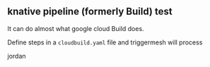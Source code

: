 ## knative pipeline (formerly Build) test

It can do almost what google cloud Build does.

Define steps in a `cloudbuild.yaml` file and triggermesh will process

jordan
